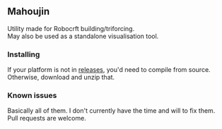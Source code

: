 ## Mahoujin
Utility made for Robocrft building/triforcing.  
May also be used as a standalone visualisation tool.

### Installing
If your platform is not in [releases](https://github.com/j5rlLqM-rvsrY96V-GpVJP0F-IZFesRzy-ShMoz/Mahoujin/releases), you'd need to compile from source.  
Otherwise, download and unzip that.

### Known issues
Basically all of them. I don't currently have the time and will to fix them.  
Pull requests are welcome.
